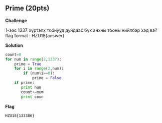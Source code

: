 ## Prime (20pts)
**Challenge**

1-ээс 1337 хүртэлх тоонууд дундаас бүх анхны тооны нийлбэр хэд вэ?
flag format : HZU18{answer}

**Solution**
```python
count=0
for num in range(2,1337):
    prime = True
    for i in range(2,num):
        if (num%i==0):
            prime = False
    if prime:
       print num
       count+=num
       print coun
```
**Flag**
```
HZU18{133386}
```
